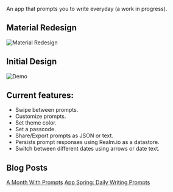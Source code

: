 An app that prompts you to write everyday (a work in progress).

## Material Redesign
![Material Redesign](http://jonmiranda.net/content/images/2015/03/demo2.gif)

## Initial Design

![Demo](http://jonmiranda.net/content/images/2015/03/demo.gif)

## Current features:

* Swipe between prompts.
* Customize prompts.
* Set theme color.
* Set a passcode.
* Share/Export prompts as JSON or text.
* Persists prompt responses using Realm.io as a datastore.
* Switch between different dates using arrows or date text.

## Blog Posts
[A Month With Prompts](http://jonmiranda.net/a-month-with-prompts/)
[App Spring: Daily Writing Prompts](http://jonmiranda.net/app-sprint-prompt/)
